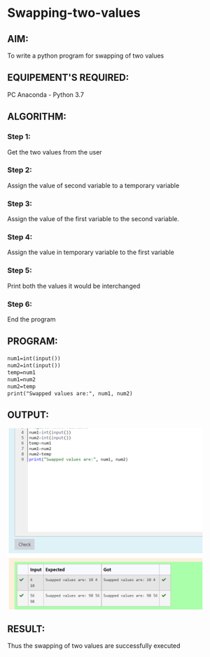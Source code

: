# Swapping-two-values
## AIM:
To write a python program for swapping of two values
## EQUIPEMENT'S REQUIRED: 
PC
Anaconda - Python 3.7
## ALGORITHM: 
### Step 1:
Get the two values from the user
### Step 2: 
Assign the value of second variable to a temporary variable 
### Step 3: 
Assign the value of the first variable to the second variable.
### Step 4:  
Assign the value in temporary variable to the first variable
### Step 5: 
Print both the values it would be interchanged
### Step 6: 
End the program
## PROGRAM:
~~~
num1=int(input())
num2=int(input())
temp=num1
num1=num2
num2=temp
print("Swapped values are:", num1, num2)
~~~

## OUTPUT:
![GitHub Logo](swap.png)

## RESULT:
Thus the swapping of two values are successfully executed


